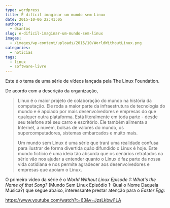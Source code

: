 ```yaml
---
type: wordpress
title: É difícil imaginar um mundo sem Linux
date: 2015-10-06 22:41:05
authors:
  - dsantos
slug: e-dificil-imaginar-um-mundo-sem-linux
images:
  - /images/wp-content/uploads/2015/10/WorldWithoutLinux.png
categories:
  - noticias
tags:
  - linux
  - software-livre
---
```


Este é o tema de uma série de vídeos lançada pela The Linux Foundation.

De acordo com a descrição da organização,
<blockquote>Linux é o maior projeto de colaboração do mundo na história da computação. Ele roda a maior parte da infraestrutura de tecnologia do mundo e é apoiado por mais desenvolvedores e empresas do que qualquer outra plataforma. Está literalmente em toda parte - desde seu telefone até seu carro e escritório. Ele também alimenta a Internet, a nuvem, bolsas de valores do mundo, os supercomputadores, sistemas embarcados e muito mais.

Um mundo sem Linux é uma série que trará uma realidade confusa para ilustrar de forma divertida quão difundido o Linux é hoje. Este mundo fictício é uma ideia tão absurda que os cenários retratados na série vão nos ajudar a entender quanto o Linux é faz parte da nossa vida cotidiana e nos permite agradecer aos desenvolvedores e empresas que apoiam o Linux.</blockquote>
<!--more-->

O primeiro vídeo da série é o <em>World Without Linux Episode 1: What's the Name of that Song?</em> (Mundo Sem Linux Episódio 1: Qual o Nome Daquela Música?) que segue abaixo, interessante prestar atenção para o <em>Easter Egg</em>:

https://www.youtube.com/watch?t=63&v=JzsLkbwi1LA
